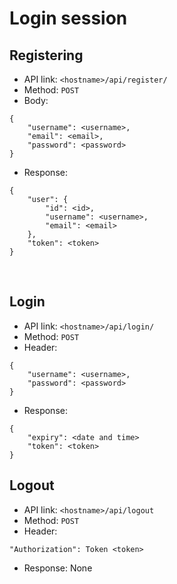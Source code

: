 # Login session
## Registering
* API link: ```<hostname>/api/register/``` 
* Method: ```POST```
* Body:
```
{
    "username": <username>,
    "email": <email>,
    "password": <password>
}
```
* Response:
```
{
    "user": {
        "id": <id>,
        "username": <username>,
        "email": <email>
    },
    "token": <token>
}
```
<br>

## Login
* API link: ```<hostname>/api/login/```
* Method: ```POST```
* Header:
```
{
    "username": <username>,
    "password": <password>
}
```
* Response:
```
{
    "expiry": <date and time>
    "token": <token>
}
```
## Logout
* API link: ```<hostname>/api/logout```
* Method: ```POST```
* Header: 
```
"Authorization": Token <token>
```
* Response: None